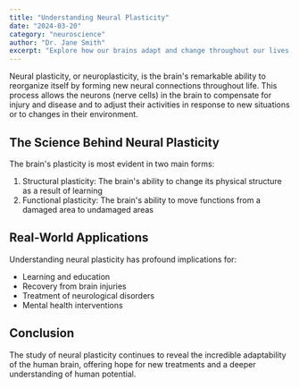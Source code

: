 ```yaml
---
title: "Understanding Neural Plasticity"
date: "2024-03-20"
category: "neuroscience"
author: "Dr. Jane Smith"
excerpt: "Explore how our brains adapt and change throughout our lives through the fascinating process of neural plasticity."
---
```


Neural plasticity, or neuroplasticity, is the brain's remarkable ability to reorganize itself by forming new neural connections throughout life. This process allows the neurons (nerve cells) in the brain to compensate for injury and disease and to adjust their activities in response to new situations or to changes in their environment.

## The Science Behind Neural Plasticity

The brain's plasticity is most evident in two main forms:
1. Structural plasticity: The brain's ability to change its physical structure as a result of learning
2. Functional plasticity: The brain's ability to move functions from a damaged area to undamaged areas

## Real-World Applications

Understanding neural plasticity has profound implications for:
- Learning and education
- Recovery from brain injuries
- Treatment of neurological disorders
- Mental health interventions

## Conclusion

The study of neural plasticity continues to reveal the incredible adaptability of the human brain, offering hope for new treatments and a deeper understanding of human potential.



